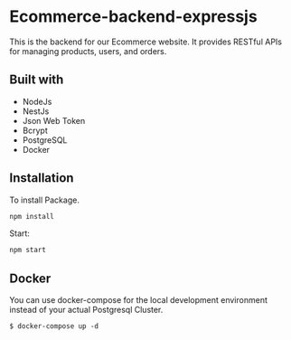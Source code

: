 # Ecommerce-backend-expressjs

This is the backend for our Ecommerce website. It provides RESTful APIs for managing products, users, and orders.

## Built with
- NodeJs
- NestJs
- Json Web Token
- Bcrypt
- PostgreSQL
- Docker

## Installation

To install Package.

```bash
npm install
```
Start:

```bash
npm start
```
## Docker
You can use docker-compose for the local development environment instead of your actual Postgresql Cluster.

```
$ docker-compose up -d
```
